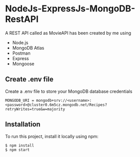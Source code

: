 # NodeJs-ExpressJs-MongoDB-RestAPI

A REST API called as MovieAPI has been created by me using
  - Node.js
  - MongoDB Atlas
  - Postman
  - Express
  - Mongoose

## Create .env file
Create a .env file to store your MongoDB database credentials

```
MONGODB_URI = mongodb+srv://<username>:<password>@cluster0.6m5cz.mongodb.net/Recipes?retryWrites=true&w=majority
```

## Installation
To run this project, install it locally using npm:

```
$ npm install
$ npm start
```


